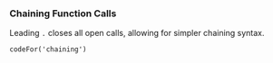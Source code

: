### Chaining Function Calls

Leading `.` closes all open calls, allowing for simpler chaining syntax.

```
codeFor('chaining')
```
